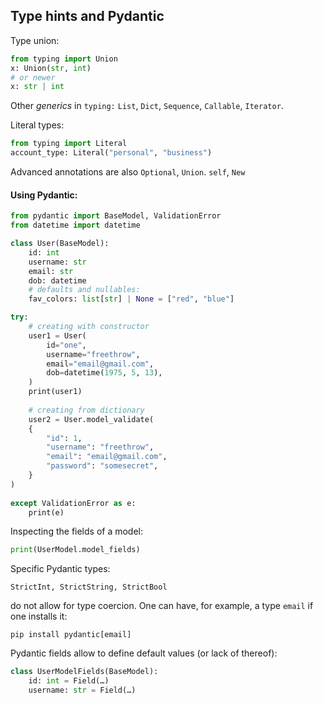 ## Type hints and Pydantic
Type union:
```python
from typing import Union
x: Union(str, int)
# or newer
x: str | int
```
Other *generics* in `typing:` `List`, `Dict`, `Sequence`, `Callable`, `Iterator`.

Literal types:
```python
from typing import Literal
account_type: Literal("personal", "business")
```

Advanced annotations are also `Optional`, `Union`. `self`, `New`
#### Using Pydantic:
```python
from pydantic import BaseModel, ValidationError
from datetime import datetime

class User(BaseModel):
    id: int
    username: str
    email: str
    dob: datetime
    # defaults and nullables:
    fav_colors: list[str] | None = ["red", "blue"]

try:
	# creating with constructor
    user1 = User(
        id="one",
        username="freethrow",
        email="email@gmail.com",
        dob=datetime(1975, 5, 13),
    )
    print(user1)
    
    # creating from dictionary
    user2 = User.model_validate(
    {
        "id": 1,
        "username": "freethrow",
        "email": "email@gmail.com",
        "password": "somesecret",
    }
)
    
except ValidationError as e:
    print(e)
```
Inspecting the fields of a model:
```python
print(UserModel.model_fields)
```
Specific Pydantic types:
```
StrictInt, StrictString, StrictBool
```
do not allow for type coercion. One can have, for example, a type `email` if one installs it:
```shell
pip install pydantic[email]
```
Pydantic fields allow to define default values (or lack of thereof):
```python
class UserModelFields(BaseModel):
    id: int = Field(…)
    username: str = Field(…)
```